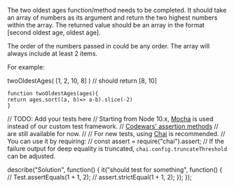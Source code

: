 
The two oldest ages function/method needs to be completed. It should take an array of numbers as its argument and return the two highest numbers within the array. The returned value should be an array in the format [second oldest age, oldest age].

The order of the numbers passed in could be any order. The array will always include at least 2 items.

For example:

twoOldestAges( [1, 2, 10, 8] ) // should return [8, 10]


```
function twoOldestAges(ages){
return ages.sort((a, b)=> a-b).slice(-2)
}
```

// TODO: Add your tests here
// Starting from Node 10.x, [Mocha](https://mochajs.org) is used instead of our custom test framework.
// [Codewars' assertion methods](https://github.com/Codewars/codewars.com/wiki/Codewars-JavaScript-Test-Framework)
// are still available for now.
//
// For new tests, using [Chai](https://chaijs.com/) is recommended.
// You can use it by requiring:
//     const assert = require("chai").assert;
// If the failure output for deep equality is truncated, `chai.config.truncateThreshold` can be adjusted.

describe("Solution", function() {
  it("should test for something", function() {
    // Test.assertEquals(1 + 1, 2);
    // assert.strictEqual(1 + 1, 2);
  });
});
